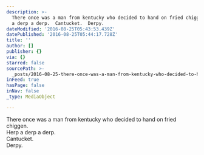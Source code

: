 ```yaml
---
description: >-
  There once was a man from kentucky who decided to hand on fried chiggen.  Herp
  a derp a derp.  Cantucket.  Derpy.
dateModified: '2016-08-25T05:43:53.439Z'
datePublished: '2016-08-25T05:44:17.728Z'
title: ''
author: []
publisher: {}
via: {}
starred: false
sourcePath: >-
  _posts/2016-08-25-there-once-was-a-man-from-kentucky-who-decided-to-hand-on-fr.md
inFeed: true
hasPage: false
inNav: false
_type: MediaObject

---
```

There once was a man from kentucky who decided to hand on fried chiggen.  
Herp a derp a derp.  
Cantucket.  
Derpy.